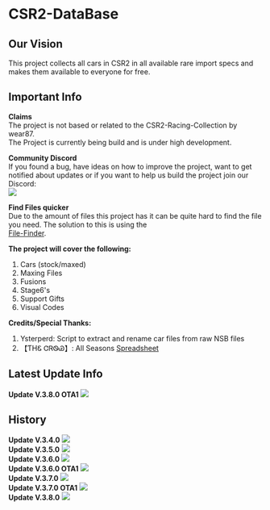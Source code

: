 # CSR2-DataBase
## Our Vision<br>
This project collects all cars in CSR2 in all available rare import specs and makes them available to everyone for free.<br>

## Important Info
**Claims**<br>
The project is not based or related to the CSR2-Racing-Collection by wear87.<br>
The Project is currently being build and is under high development.<br>

**Community Discord**<br>
If you found a bug, have ideas on how to improve the project, want to get notified about updates or if you want to help us build the project join our Discord:<br>
[![](https://cdn.discordapp.com/attachments/904024380370223114/904025176671420466/dc_logo_256x.png)](https://discord.gg/GRepTF4Jv5)<br>

**Find Files quicker**<br>
Due to the amount of files this project has it can be quite hard to find the file you need. The solution to this is using the<br> [File-Finder](https://github.com/Nitro4CSR/CSR2-DataBase/find/main).<br>
 
**The project will cover the following:**<br>
1. Cars (stock/maxed)<br>
2. Maxing Files<br>
3. Fusions<br>
4. Stage6's<br>
5. Support Gifts<br>
6. Visual Codes<br>

**Credits/Special Thanks:**<br>
1. Ysterperd: Script to extract and rename car files from raw NSB files
2. 【ƬHᏋ ᏣᏒᏫᏊ】: All Seasons [Spreadsheet](https://docs.google.com/spreadsheets/d/1_QvcjyGz9PW48iybbU2AxWcoW6VHJMIj9vohwlYQKBg)<br>

## Latest Update Info
**Update V.3.8.0 OTA1**
![](https://cdn.discordapp.com/attachments/904024380370223114/972867456647430164/3.8.0_OTA1.png)
<br>
## History
**Update V.3.4.0**
![](https://cdn.discordapp.com/attachments/904024380370223114/954401647503745044/3.4.0.png)
 <br>
**Update V.3.5.0**
![](https://cdn.discordapp.com/attachments/904024380370223114/954401647767990303/3.5.0.png)
<br>
**Update V.3.6.0**
![](https://cdn.discordapp.com/attachments/904024380370223114/954401647503745044/3.4.0.png)
<br>
**Update V.3.6.0 OTA1**
![](https://cdn.discordapp.com/attachments/904024380370223114/954402260702597140/3.6.0_OTA1.png)
<br>
**Update V.3.7.0**
![](https://cdn.discordapp.com/attachments/904024380370223114/954401648745283614/3.7.0.png)
<br>
**Update V.3.7.0 OTA1**
![](https://cdn.discordapp.com/attachments/904024380370223114/954401649147924531/3.7.0_OTA1.png)
<br>
**Update V.3.8.0**
![](https://cdn.discordapp.com/attachments/904024380370223114/957033538111291413/unknown.png)
<br>